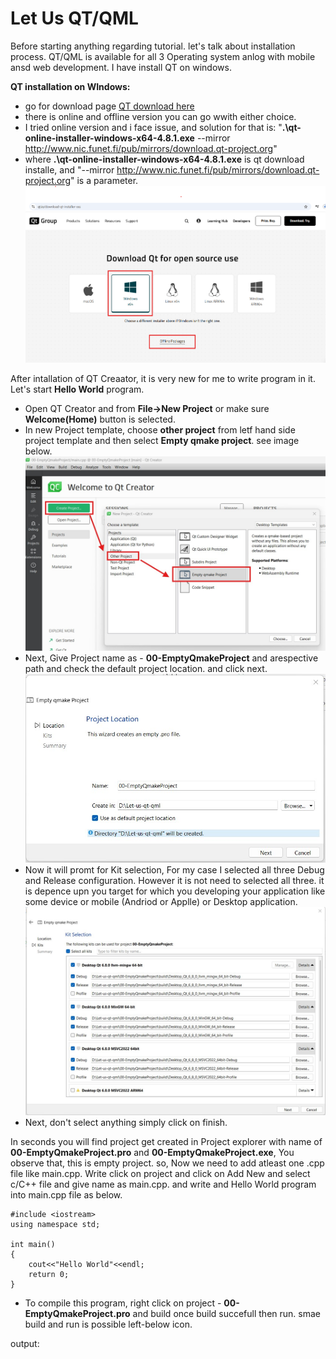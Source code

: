 # Let Us QT/QML 

Before starting anything regarding tutorial. let's talk about installation process. QT/QML is available for all 3 Operating system anlog with mobile ansd web development. I have install QT on windows.

**QT installation on WIndows:**

+ go for download page [QT download here](https://www.qt.io/download-qt-installer-oss)
+ there is online and offline version you can go wwith either choice.
+ I tried online version and i face issue, and solution for that is: "**.\qt-online-installer-windows-x64-4.8.1.exe** --mirror http://www.nic.funet.fi/pub/mirrors/download.qt-project.org"
+ where **.\qt-online-installer-windows-x64-4.8.1.exe** is qt download installe, and "--mirror http://www.nic.funet.fi/pub/mirrors/download.qt-project.org" is a parameter. 
![QT installer page](img/image.png)

After intallation of QT Creaator, it is very new for me to write program in it. Let's start **Hello World** program.

+ Open QT Creator and from **File->New Project** or make sure **Welcome(Home)** button is selected.
+ In new Project template, choose **other project** from letf hand side project template and then select **Empty qmake project**. see image below.
![New Project Template](img/img-1.jpg)
+ Next, Give Project name as - **00-EmptyQmakeProject** and arespective path and check the default project location. and click next.
![Priject Name and Laction](img/img-2.jpg)
+ Now it will promt for Kit selection, For my case I selected all three Debug and Release configuration. However it is not need to selected all three. it is depence upn you target for which you developing your application like some device or mobile (Andriod or Applle) or Desktop application.
![Kit Slection](img/img-3.jpg)
+ Next, don't select anything simply click on finish. 

In seconds you will find project get created in Project explorer with name of **00-EmptyQmakeProject.pro** and **00-EmptyQmakeProject.exe**, You observe that, this is empty project. so, Now we need to add atleast one .cpp file like main.cpp. Write click on project and click on Add New and select c/C++ file and give name as main.cpp. and write and Hello World program into main.cpp file as below.

```
#include <iostream>
using namespace std;

int main()
{
    cout<<"Hello World"<<endl;
    return 0;
}
```
+ To compile this program, right click on project - **00-EmptyQmakeProject.pro** and build once build succefull then run. smae build and run is possible left-below icon. 

output:

